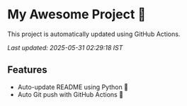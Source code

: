 # My Awesome Project 🚀

This project is automatically updated using GitHub Actions.

_Last updated: 2025-05-31 02:29:18 IST_

## Features
- Auto-update README using Python 🐍
- Auto Git push with GitHub Actions 🤖
